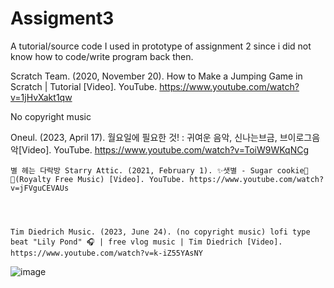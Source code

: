 # Assigment3
A tutorial/source code I used in prototype of assignment 2 since i did not know how to code/write program back then.


Scratch Team. (2020, November 20). How to Make a Jumping Game in Scratch | Tutorial [Video]. YouTube. https://www.youtube.com/watch?v=1jHvXakt1qw


No copyright music


Oneul. (2023, April 17). 월요일에 필요한 것! : 귀여운 음악, 신나는브금, 브이로그음악[Video]. YouTube. https://www.youtube.com/watch?v=ToiW9WKqNCg






	별 헤는 다락방 Starry Attic. (2021, February 1). ✨샛별 - Sugar cookie🍪✨(Royalty Free Music) [Video]. YouTube. https://www.youtube.com/watch?v=jFVguCEVAUs



 
	Tim Diedrich Music. (2023, June 24). (no copyright music) lofi type beat "Lily Pond" 🎧 | free vlog music | Tim Diedrich [Video]. https://www.youtube.com/watch?v=k-iZ55YAsNY
![image](https://github.com/Junieha/Assigment3/assets/148737452/432a745c-f6a4-43e6-b507-ffb70640531f)
